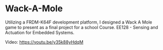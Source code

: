 # Wack-A-Mole
Utilizing a FRDM-K64F development platform, I designed a Wack A Mole game to present as a final project for a school Course. EE128 - Sensing and Actuation for Embedded Systems.

Video: https://youtu.be/y35k88yHdqM
